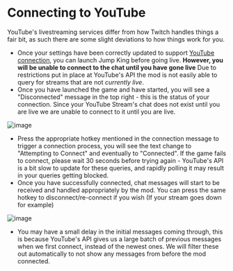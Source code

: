 # Connecting to YouTube
YouTube's livestreaming services differ from how Twitch handles things a fair bit, as such there are some slight deviations to how things work for you.

- Once your settings have been correctly updated to support [YouTube connection](https://github.com/PhantomBadger/JumpKing-TwitchRavens/blob/main/docs/HowToGenerateCredentials.md#youtube), you can launch Jump King before going live. **However, you will be unable to connect to the chat until you have gone live** Due to restrictions put in place at YouTube's API the mod is not easily able to query for streams that are not *currently live*.
- Once you have launched the game and have started, you will see a "Disconnected" message in the top right - this is the status of your connection. Since your YouTube Stream's chat does not exist until you are live we are unable to connect to it until you are live.

![image](https://user-images.githubusercontent.com/9095972/147679343-48120272-bbef-4f14-8718-c03f077e405c.png)
- Press the appropriate hotkey mentioned in the connection message to trigger a connection process, you will see the text change to "Attempting to Connect" and eventually to "Connected". If the game fails to connect, please wait 30 seconds before trying again - YouTube's API is a bit slow to update for these queries, and rapidly polling it may result in your queries getting blocked.
- Once you have successfully connected, chat messages will start to be received and handled appropriately by the mod. You can press the same hotkey to disconnect/re-connect if you wish (If your stream goes down for example)

![image](https://user-images.githubusercontent.com/9095972/147679377-8d051556-ade9-480e-b3b4-668fea931f1e.png)
- You may have a small delay in the initial messages coming through, this is because YouTube's API gives us a large batch of previous messages when we first connect, instead of the newest ones. We will filter these out automatically to not show any messages from before the mod connected.
